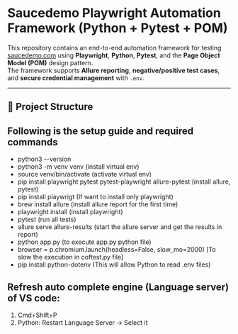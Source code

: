# Saucedemo Playwright Automation Framework (Python + Pytest + POM)

This repository contains an end-to-end automation framework for testing [saucedemo.com](https://www.saucedemo.com/) using **Playwright**, **Python**, **Pytest**, and the **Page Object Model (POM)** design pattern.  
The framework supports **Allure reporting**, **negative/positive test cases**, and **secure credential management** with `.env`.

---

## 📂 Project Structure


## Following is the setup guide and required commands

- python3 --version
- python3 -m venv venv (install virtual env)
- source venv/bin/activate (activate virtual env)
- pip install playwright pytest pytest-playwright allure-pytest (install allure, pytest)
- pip install playwrigt (If want to install only playwright)
- brew install allure (install allure report for the first time)
- playwright install (install playwright)
- pytest (run all tests)
- allure serve allure-results (start the allure server and get the results in report)
- python app.py (to execute app.py python file)
- browser = p.chromium.launch(headless=False, slow_mo=2000) [To slow the execution in coftest.py file]
- pip install python-dotenv (This will allow Python to read .env files)

## Refresh auto complete engine (Language server) of VS code:
1. Cmd+Shift+P
2. Python: Restart Language Server → Select it
